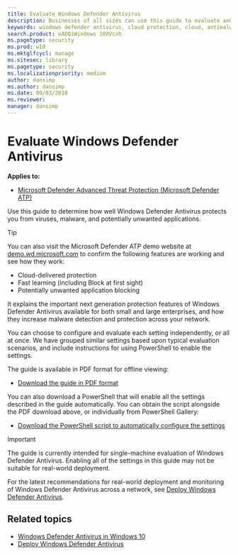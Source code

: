 ```yaml
---
title: Evaluate Windows Defender Antivirus
description: Businesses of all sizes can use this guide to evaluate and test the protection offered by Windows Defender Antivirus in Windows 10.
keywords: windows defender antivirus, cloud protection, cloud, antimalware, security, defender, evaluate, test, protection, compare, real-time protection
search.product: eADQiWindows 10XVcnh
ms.pagetype: security
ms.prod: w10
ms.mktglfcycl: manage
ms.sitesec: library
ms.pagetype: security
ms.localizationpriority: medium
author: dansimp
ms.author: dansimp
ms.date: 09/03/2018
ms.reviewer: 
manager: dansimp
---
```


# Evaluate Windows Defender Antivirus

**Applies to:**

- [Microsoft Defender Advanced Threat Protection (Microsoft Defender ATP)](https://go.microsoft.com/fwlink/p/?linkid=2069559)

Use this guide to determine how well Windows Defender Antivirus protects you from viruses, malware, and potentially unwanted applications.

>[!TIP]
>You can also visit the Microsoft Defender ATP demo website at [demo.wd.microsoft.com](https://demo.wd.microsoft.com?ocid=cx-wddocs-testground) to confirm the following features are working and see how they work:
>- Cloud-delivered protection
>- Fast learning (including Block at first sight)
>- Potentially unwanted application blocking

It explains the important next generation protection features of Windows Defender Antivirus available for both small and large enterprises, and how they increase malware detection and protection across your network.

You can choose to configure and evaluate each setting independently, or all at once. We have grouped similar settings based upon typical evaluation scenarios, and include instructions for using PowerShell to enable the settings.

The guide is available in PDF format for offline viewing:

- [Download the guide in PDF format](https://www.microsoft.com/download/details.aspx?id=54795)

You can also download a PowerShell that will enable all the settings described in the guide automatically. You can obtain the script alongside the PDF download above, or individually from PowerShell Gallery:

- [Download the PowerShell script to automatically configure the settings](https://www.powershellgallery.com/packages/WindowsDefender_InternalEvaluationSettings)

> [!IMPORTANT]
> The guide is currently intended for single-machine evaluation of Windows Defender Antivirus. Enabling all of the settings in this guide may not be suitable for real-world deployment.
>
> For the latest recommendations for real-world deployment and monitoring of Windows Defender Antivirus across a network, see [Deploy Windows Defender Antivirus](deploy-manage-report-windows-defender-antivirus.md).

## Related topics

- [Windows Defender Antivirus in Windows 10](windows-defender-antivirus-in-windows-10.md)
- [Deploy Windows Defender Antivirus](deploy-manage-report-windows-defender-antivirus.md)
